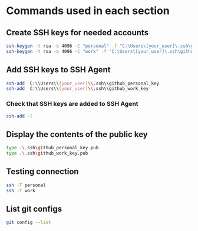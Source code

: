 # Commands used in each section

## Create SSH keys for needed accounts
```bash
ssh-keygen -t rsa -b 4096 -C "personal" -f "C:\Users\[your_user]\.ssh\github_personal_key"
ssh-keygen -t rsa -b 4096 -C "work" -f "C:\Users\[your_user]\.ssh\github_personal_key"
```

## Add SSH keys to SSH Agent 
```bash
ssh-add  C:\\Users\\[your_user]\\.ssh\\github_personal_key
ssh-add  C:\\Users\\[your_user]\\.ssh\\github_work_key
```
### Check that SSH keys are added to SSH Agent
```bash
ssh-add -l
```

## Display the contents of the public key 
```bash
type .\.ssh\github_personal_key.pub
type .\.ssh\github_work_key.pub
```

## Testing connection
```bash
ssh -T personal
ssh -T work
```

## List git configs
```bash
git config --list
```
